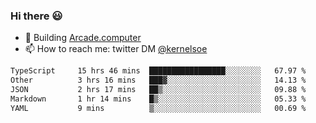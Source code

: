 ### Hi there 😃

- 🔨 Building [Arcade.computer](https://arcade.computer)
- 📫 How to reach me: twitter DM [@kernelsoe](https://twitter.com/kernelsoe)

<!--START_SECTION:waka-->

```txt
TypeScript     15 hrs 46 mins  █████████████████░░░░░░░░   67.97 %
Other          3 hrs 16 mins   ███▓░░░░░░░░░░░░░░░░░░░░░   14.13 %
JSON           2 hrs 17 mins   ██▒░░░░░░░░░░░░░░░░░░░░░░   09.88 %
Markdown       1 hr 14 mins    █▒░░░░░░░░░░░░░░░░░░░░░░░   05.33 %
YAML           9 mins          ▒░░░░░░░░░░░░░░░░░░░░░░░░   00.69 %
```

<!--END_SECTION:waka-->
